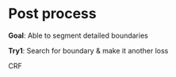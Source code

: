 # Post process


**Goal**: Able to segment detailed boundaries


**Try1**: Search for boundary & make it another loss

CRF

